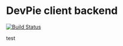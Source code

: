 # DevPie client backend

[![Build Status](https://drone.devpie.io/api/badges/ivorscott/devpie-client-backend/status.svg)](https://drone.devpie.io/ivorscott/devpie-client-backend)

test
